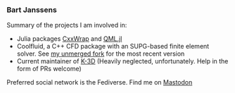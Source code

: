 ### Bart Janssens

Summary of the projects I am involved in:

* Julia packages [CxxWrap](https://github.com/JuliaInterop/CxxWrap.jl) and [QML.jl](https://github.com/barche/QML.jl)
* Coolfluid, a C++ CFD package with an SUPG-based finite element solver. See [my unmerged fork](https://github.com/barche/coolfluid3) for the most recent version
* Current maintainer of [K-3D](http://www.k-3d.org) (Heavily neglected, unfortunately. Help in the form of PRs welcome)

Preferred social network is the Fediverse. Find me on <a rel="me" href="https://mastodon.social/@janssens_bart">Mastodon</a>

<!--
**barche/barche** is a ✨ _special_ ✨ repository because its `README.md` (this file) appears on your GitHub profile.

Here are some ideas to get you started:

- 🔭 I’m currently working on ...
- 🌱 I’m currently learning ...
- 👯 I’m looking to collaborate on ...
- 🤔 I’m looking for help with ...
- 💬 Ask me about ...
- 📫 How to reach me: ...
- 😄 Pronouns: ...
- ⚡ Fun fact: ...
-->
